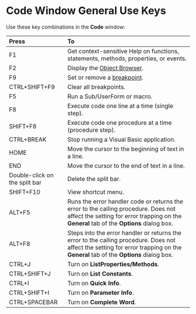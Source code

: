 
# Code Window General Use Keys

Use these key combinations in the  **Code** window:



|**Press**|**To**|
|:-----|:-----|
|F1|Get context-sensitive Help on functions, statements, methods, properties, or events.|
|F2|Display the [Object Browser](b8bdf64f-5920-1ae9-16d0-b26d09524a30.md).|
|F9|Set or remove a [breakpoint](b8bdf64f-5920-1ae9-16d0-b26d09524a30.md).|
|CTRL+SHIFT+F9|Clear all breakpoints.|
|F5|Run a Sub/UserForm or macro.|
|F8|Execute code one line at a time (single step).|
|SHIFT+F8|Execute code one procedure at a time (procedure step).|
|CTRL+BREAK|Stop running a Visual Basic application.|
|HOME|Move the cursor to the beginning of text in a line.|
|END|Move the cursor to the end of text in a line.|
|Double-click on the split bar|Delete the split bar.|
|SHIFT+F10|View shortcut menu.|
|ALT+F5|Runs the error handler code or returns the error to the calling procedure. Does not affect the setting for error trapping on the  **General** tab of the **Options** dialog box.|
|ALT+F8|Steps into the error handler or returns the error to the calling procedure. Does not affect the setting for error trapping on the  **General** tab of the **Options** dialog box.|
|CTRL+J|Turn on  **ListProperties/Methods**.|
|CTRL+SHIFT+J|Turn on  **List Constants**.|
|CTRL+I|Turn on  **Quick Info**.|
|CTRL+SHIFT+I|Turn on  **Parameter Info**.|
|CTRL+SPACEBAR|Turn on  **Complete Word**.|
